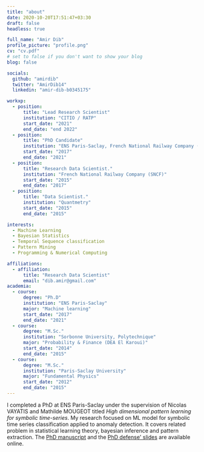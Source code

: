 ```yaml
---
title: "about"
date: 2020-10-20T17:51:47+03:30
draft: false
headless: true

full_name: "Amir Dib"
profile_picture: "profile.png"
cv: "cv.pdf"
# set to false if you don't want to show your blog
blog: false

socials:
  github: "amirdib"
  twitter: "AmirDib14"
  linkedin: "amir-dib-b0345175"

workxp:
  - position:
      title: "Lead Research Scientist"
      institution: "CITIO / RATP"
      start_date: "2021"
      end_date: "end 2022"
  - position:
      title: "PhD Candidate"
      institution: "ENS Paris-Saclay, French National Railway Company (SNCF)"
      start_date: "2017"
      end_date: "2021"
  - position:
      title: "Research Data Scientist."
      institution: "French National Railway Company (SNCF)"
      start_date: "2015"
      end_date: "2017"
  - position:
      title: "Data Scientist."
      institution: "Quantmetry"
      start_date: "2015"
      end_date: "2015"

interests:
  - Machine Learning
  - Bayesian Statistics
  - Temporal Sequence classification
  - Pattern Mining
  - Programming & Numerical Computing

affiliations:
  - affiliation:
      title: "Research Data Scientist"
      email: "dib.amir@gmail.com"
academia:
  - course:
      degree: "Ph.D"
      institution: "ENS Paris-Saclay"
      major: "Machine learning"
      start_date: "2017"
      end_date: "2021"
  - course:
      degree: "M.Sc."
      institution: "Sorbonne University, Polytechnique"
      major: "Probability & Finance (DEA El Karoui)"
      start_date: "2014"
      end_date: "2015"
  - course:
      degree: "M.Sc."
      institution: "Paris-Saclay University"
      major: "Fundamental Physics"
      start_date: "2012"
      end_date: "2015"
---
```


I completed a PhD at ENS Paris-Saclay under the supervision of Nicolas VAYATIS and Mathilde MOUGEOT titled _High dimensional pattern learning for symbolic time-series_. My research focused on ML model for symbolic time series classification applied to anomaly detection. It covers related problem in statistical learning theory, bayesian inference and pattern extraction. The [PhD manuscript](thesis_manuscript.pdf) and the [PhD defense' slides](phd_defense_slides.pdf) are available online.
